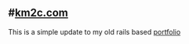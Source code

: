 #[km2c.com](http://km2c.com)
---
This is a simple update to my old rails based [portfolio](http://portfolio.km2c.com)